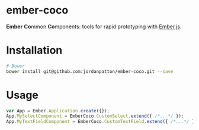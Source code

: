 ember-coco
=======================

**Ember** **Co**mmon **Co**mponents: tools for rapid prototyping with [Ember.js](http://emberjs.com/).

# Installation
```bash
# Bower
bower install git@github.com:jordanpatton/ember-coco.git --save
```

# Usage
```javascript
var App = Ember.Application.create({});
App.MySelectComponent = EmberCoco.CustomSelect.extend({ /*...*/ });
App.MyTextFieldComponent = EmberCoco.CustomTextField.extend({ /*...*/ });
```